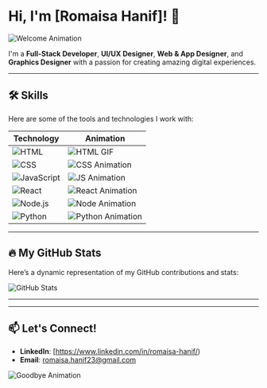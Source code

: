 
# Hi, I'm [Romaisa Hanif]! 👋

![Welcome Animation](https://media.giphy.com/media/1yk9K8IB35wbMX1jsN/giphy.gif)

I'm a **Full-Stack Developer**, **UI/UX Designer**, **Web & App Designer**, and **Graphics Designer** with a passion for creating amazing digital experiences.

---

## 🛠️ **Skills** 
Here are some of the tools and technologies I work with:

| **Technology** | **Animation** |
| --- | --- |
| ![HTML](https://img.shields.io/badge/-HTML5-orange?style=flat&logo=html5) | ![HTML GIF](https://media.giphy.com/media/XEDIHHp3i8bVoEdxd7/giphy.gif) |
| ![CSS](https://img.shields.io/badge/-CSS3-blue?style=flat&logo=css3) | ![CSS Animation](https://media.giphy.com/media/3o6MbaqBB0GEP4tZKw/giphy.gif) |
| ![JavaScript](https://img.shields.io/badge/-JavaScript-yellow?style=flat&logo=javascript) | ![JS Animation](https://media.giphy.com/media/SWoSkN6DxTszqIKEqv/giphy.gif) |
| ![React](https://img.shields.io/badge/-React-blue?style=flat&logo=react) | ![React Animation](https://media.giphy.com/media/eNAsjO55tPbgaor7ma/giphy.gif) |
| ![Node.js](https://img.shields.io/badge/-Node.js-green?style=flat&logo=node.js) | ![Node Animation](https://media.giphy.com/media/fsEaZldNC8A1PJ3mwp/giphy.gif) |
| ![Python](https://img.shields.io/badge/-Python-blue?style=flat&logo=python) | ![Python Animation](https://media.giphy.com/media/jn0lZWNYf4qXnw1a7O/giphy.gif) |

---

## 🔥 **My GitHub Stats** 
Here’s a dynamic representation of my GitHub contributions and stats:

![GitHub Stats](https://github-readme-stats.vercel.app/api?username=yourusername&show_icons=true&theme=radical)

---


---

## 📫 **Let's Connect!**

- **LinkedIn**: [https://www.linkedin.com/in/romaisa-hanif/)
- **Email**: romaisa.hanif23@gmail.com

![Goodbye Animation](https://media.giphy.com/media/3o7aCTPPm4OHfRLSH6/giphy.gif)
